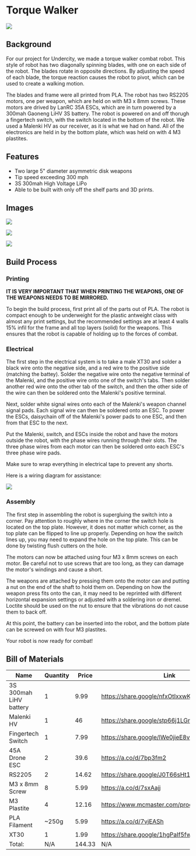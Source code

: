 # Torque Walker
![](https://github.com/DylM0nster22/Gryo-Walker/blob/main/Images/465948232-7f8f9d03-4806-4a0e-bb94-5671ee7b1b8f.jpg)

## Background

For our project for Undercity, we made a torque walker combat robot. This style of robot has two diagonally spinning blades, with one on each side of the robot. The blades rotate in opposite directions. By adjusting the speed of each blade, the torque reaction causes the robot to pivot, which can be used to create a walking motion. 

The blades and frame were all printed from PLA. The robot has two RS2205 motors, one per weapon, which are held on with M3 x 8mm screws. These motors are drived by LanRC 35A ESCs, which are in turn powered by a 300mah Gaoneng LiHV 3S battery. The robot is powered on and off thorugh a fingertech switch, with the switch located in the bottom of the robot. We used a Malenki HV as our receiver, as it is what we had on hand. All of the electronics are held in by the bottom plate, which was held on with 4 M3 plastites. 

## Features

* Two large 5" diameter asymmetric disk weapons
* Tip speed exceeding 300 mph
* 3S 300mah High Voltage LiPo
* Able to be built with only off the shelf parts and 3D prints.

## Images

![](https://github.com/DylM0nster22/Gryo-Walker/blob/main/Images/PXL_20250714_100501199.jpg)

![](https://github.com/DylM0nster22/Gryo-Walker/blob/main/Images/PXL_20250714_100454253.jpg)

![](https://github.com/DylM0nster22/Gryo-Walker/blob/main/Images/PXL_20250714_100508559.jpg)

## Build Process

### Printing

**IT IS VERY IMPORTANT THAT WHEN PRINTING THE WEAPONS, ONE OF THE WEAPONS NEEDS TO BE MIRRORED.**

To begin the build process, first print all of the parts out of PLA. The robot is compact enough to be underweight for the plastic antweight class with almost any print settings, but the recommended settings are at least 4 walls 15% infil for the frame and all top layers (solid) for the weapons. This ensures that the robot is capable of holding up to the forces of combat.

### Electrical

The first step in the electrical system is to take a male XT30 and solder a black wire onto the negative side, and a red wire to the positive side (matching the battey). Solder the negative wire onto the negative terminal of the Malenki, and the positive wire onto one of the switch's tabs. Then solder another red wire onto the other tab of the switch, and then the other side of the wire can then be soldered onto the Malenki's positive terminal. 

Next, solder white signal wires onto each of the Malenki's weapon channel signal pads. Each signal wire can then be soldered onto an ESC. To power the ESCs, daisychain off of the Malenki's power pads to one ESC, and then from that ESC to the next. 

Put the Malenki, switch, and ESCs inside the robot and have the motors outside the robot, with the phase wires running through their slots. The three phase wires from each motor can then be soldered onto each ESC's three phase wire pads. 

Make sure to wrap everything in electrical tape to prevent any shorts.

Here is a wiring diagram for assistance:

![](https://github.com/DylM0nster22/Gryo-Walker/blob/main/Images/peak%20wiring%20diagram.png)

### Assembly

The first step in assembling the robot is supergluing the switch into a corner. Pay attention to roughly where in the corner the switch hole is located on the top plate. However, it does not matter which corner, as the top plate can be flipped to line up properly. Depending on how the switch lines up, you may need to expand the hole on the top plate. This can be done by twisting flush cutters on the hole.

The motors can now be attached using four M3 x 8mm screws on each motor. Be careful not to use screws that are too long, as they can damage the motor's windings and cause a short. 

The weapons are attached by pressing them onto the motor can and putting a nut on the end of the shaft to hold them on. Depending on how the weapon press fits onto the can, it may need to be reprinted with different horizontal expansion settings or adjusted with a soldering iron or dremel. Loctite should be used on the nut to ensure that the vibrations do not cause them to back off. 

At this point, the battery can be inserted into the robot, and the bottom plate can be screwed on with four M3 plastites. 

Your robot is now ready for combat!

## Bill of Materials

|Name                  |Quantity|Price |Link                                      |
|----------------------|--------|------|------------------------------------------|
|3S 300mah LiHV battery|1       |9.99  |https://share.google/nfxOtIxxwKT0yrfrc    |
|Malenki HV            |1       |46    |https://share.google/stp66j1LGnYxclgG8    |
|Fingertech Switch     |1       |7.99  |https://share.google/lWe0jieE8vX2Iteq6    |
|45A Drone ESC         |2       |39.6  |https://a.co/d/7bp3fm2                    |
|RS2205                |2       |14.62 |https://share.google/J0T66sHt1AGzdSqSs    |
|M3 x 8mm Screw        |8       |5.99  |https://a.co/d/7sxAajj                    |
|M3 Plastite           |4       |12.16 |https://www.mcmaster.com/product/96817A323|
|PLA Filament          |~250g   |5.99  |https://a.co/d/7vjEASh                    |
|XT30                  |1       |1.99  |https://share.google/1hgPaIf5fwCM2d9de    |
|Total:                |N/A     |144.33|N/A                                       |
